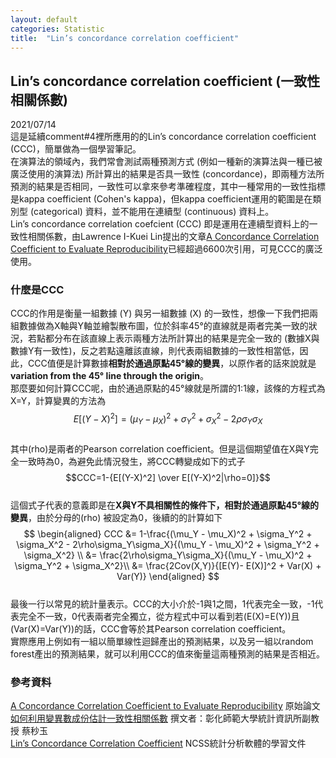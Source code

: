 ```yaml
---
layout: default
categories: Statistic
title:  "Lin’s concordance correlation coefficient"
---  
```

## Lin’s concordance correlation coefficient (一致性相關係數)  
2021/07/14  
這是延續comment#4裡所應用的的Lin’s concordance correlation coefficient (CCC)，簡單做為一個學習筆記。  
在演算法的領域內，我們常會測試兩種預測方式 (例如一種新的演算法與一種已被廣泛使用的演算法) 所計算出的結果是否具一致性 (concordance)，即兩種方法所預測的結果是否相同，一致性可以拿來參考準確程度，其中一種常用的一致性指標是kappa coefficient (Cohen's kappa)，但kappa coefficient運用的範圍是在類別型 (categorical) 資料，並不能用在連續型 (continuous) 資料上。  
Lin’s concordance correlation coefcient (CCC) 即是運用在連續型資料上的一致性相關係數，由Lawrence I-Kuei Lin提出的文章<a href="https://doi.org/10.2307/2532051" target="_blank">A Concordance Correlation Coefficient to Evaluate Reproducibility</a>已經超過6600次引用，可見CCC的廣泛使用。  
  
### 什麼是CCC  
CCC的作用是衡量一組數據 (Y) 與另一組數據 (X) 的一致性，想像一下我們把兩組數據做為X軸與Y軸並繪製散布圖，位於斜率45&deg;的直線就是兩者完美一致的狀況，若點都分布在該直線上表示兩種方法所計算出的結果是完全一致的 (數據X與數據Y有一致性)，反之若點遠離該直線，則代表兩組數據的一致性相當低，因此，CCC值便是計算數據**相對於通過原點45&deg;線的變異**，以原作者的話來說就是**variation from the 45&deg; line through the origin**。  
那麼要如何計算CCC呢，由於通過原點的45&deg;線就是所謂的1:1線，該條的方程式為X=Y，計算變異的方法為  
$$E[(Y-X)^2]=(\mu_Y - \mu_X)^2 + \sigma_Y^2 + \sigma_X^2 - 2\rho\sigma_Y\sigma_X$$  
其中\(rho\)是兩者的Pearson correlation coefficient。但是這個期望值在X與Y完全一致時為0，為避免此情況發生，將CCC轉變成如下的式子  
$$CCC=1-{E[(Y-X)^2] \over E[(Y-X)^2|\rho=0]}$$  
這個式子代表的意義即是在**X與Y不具相關性的條件下，相對於通過原點45&deg;線的變異**，由於分母的\(rho\) 被設定為0，後續的的計算如下  
$$
\begin{aligned}
CCC &= 1-\frac{(\mu_Y - \mu_X)^2 + \sigma_Y^2 + \sigma_X^2 - 2\rho\sigma_Y\sigma_X}{(\mu_Y - \mu_X)^2 + \sigma_Y^2 + \sigma_X^2} \\
&= \frac{2\rho\sigma_Y\sigma_X}{(\mu_Y - \mu_X)^2 + \sigma_Y^2 + \sigma_X^2}\\
&= \frac{2Cov(X,Y)}{[E(Y)- E(X)]^2 + Var(X) + Var(Y)}
\end{aligned}
$$  
最後一行以常見的統計量表示。CCC的大小介於-1與1之間，1代表完全一致，-1代表完全不一致，0代表兩者完全獨立，從方程式中可以看到若\(E(X)=E(Y)\)且\(Var(X)=Var(Y)\)的話，CCC會等於其Pearson correlation coefficient。  
實際應用上例如有一組以簡單線性迴歸產出的預測結果，以及另一組以random forest產出的預測結果，就可以利用CCC的值來衡量這兩種預測的結果是否相近。  
  
### 參考資料
<a href="https://doi.org/10.2307/2532051" target="_blank">A Concordance Correlation Coefficient to Evaluate Reproducibility</a> 原始論文  
<a href="http://biostat.tmu.edu.tw/oldFile/enews/ep_download/ep_download.php?f=10stat.pdf" target="_blank">如何利用變異數成份估計一致性相關係數</a> 撰文者：彰化師範大學統計資訊所副教授 蔡秒玉  
<a href="https://ncss-wpengine.netdna-ssl.com/wp-content/themes/ncss/pdf/Procedures/PASS/Lins_Concordance_Correlation_Coefficient.pdf" target="_blank">Lin’s Concordance Correlation Coefficient</a> NCSS統計分析軟體的學習文件

